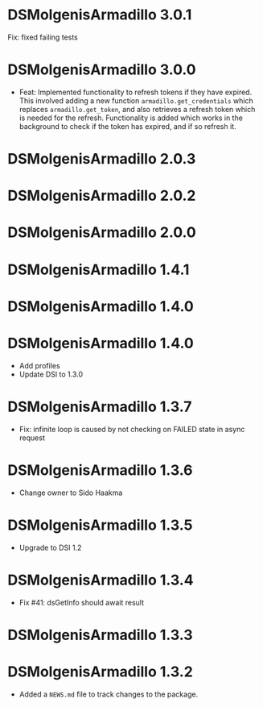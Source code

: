 # DSMolgenisArmadillo 3.0.1
Fix: fixed failing tests

# DSMolgenisArmadillo 3.0.0
* Feat: Implemented functionality to refresh tokens if they have expired. This involved adding a 
new function `armadillo.get_credentials` which replaces `armadillo.get_token`, and also retrieves
a refresh token which is needed for the refresh. Functionality is added which works in the background
to check if the token has expired, and if so refresh it.

# DSMolgenisArmadillo 2.0.3

# DSMolgenisArmadillo 2.0.2

# DSMolgenisArmadillo 2.0.0

# DSMolgenisArmadillo 1.4.1

# DSMolgenisArmadillo 1.4.0

# DSMolgenisArmadillo 1.4.0
* Add profiles
* Update DSI to 1.3.0

# DSMolgenisArmadillo 1.3.7

* Fix: infinite loop is caused by not checking on FAILED state in async request

# DSMolgenisArmadillo 1.3.6

* Change owner to Sido Haakma

# DSMolgenisArmadillo 1.3.5

* Upgrade to DSI 1.2

# DSMolgenisArmadillo 1.3.4

* Fix #41: dsGetInfo should await result

# DSMolgenisArmadillo 1.3.3

# DSMolgenisArmadillo 1.3.2

* Added a `NEWS.md` file to track changes to the package.
